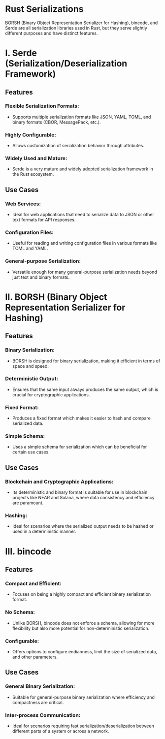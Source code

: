 # Rust Serializations

BORSH (Binary Object Representation Serializer for Hashing), bincode, and Serde are all serialization libraries used in Rust, but they serve slightly different purposes and have distinct features.

# I. Serde (Serialization/Deserialization Framework)

## Features
### Flexible Serialization Formats: 
- Supports multiple serialization formats like JSON, YAML, TOML, and binary formats (CBOR, MessagePack, etc.).
### Highly Configurable: 
- Allows customization of serialization behavior through attributes.
### Widely Used and Mature: 
- Serde is a very mature and widely adopted serialization framework in the Rust ecosystem.
## Use Cases
### Web Services: 
- Ideal for web applications that need to serialize data to JSON or other text formats for API responses.
### Configuration Files: 
- Useful for reading and writing configuration files in various formats like TOML and YAML.
### General-purpose Serialization: 
- Versatile enough for many general-purpose serialization needs beyond just text and binary formats.


# II. BORSH (Binary Object Representation Serializer for Hashing)

## Features
### Binary Serialization: 
- BORSH is designed for binary serialization, making it efficient in terms of space and speed.
### Deterministic Output: 
- Ensures that the same input always produces the same output, which is crucial for cryptographic applications.
### Fixed Format: 
- Produces a fixed format which makes it easier to hash and compare serialized data.
### Simple Schema: 
- Uses a simple schema for serialization which can be beneficial for certain use cases.

## Use Cases
### Blockchain and Cryptographic Applications: 
- Its deterministic and binary format is suitable for use in blockchain projects like NEAR and Solana, where data consistency and efficiency are paramount.
### Hashing: 
- Ideal for scenarios where the serialized output needs to be hashed or used in a deterministic manner.

# III. bincode

## Features
### Compact and Efficient: 
- Focuses on being a highly compact and efficient binary serialization format.
### No Schema: 
- Unlike BORSH, bincode does not enforce a schema, allowing for more flexibility but also more potential for non-deterministic serialization.
### Configurable: 
- Offers options to configure endianness, limit the size of serialized data, and other parameters.
## Use Cases
### General Binary Serialization: 
- Suitable for general-purpose binary serialization where efficiency and compactness are critical.
### Inter-process Communication: 
- Ideal for scenarios requiring fast serialization/deserialization between different parts of a system or across a network.
